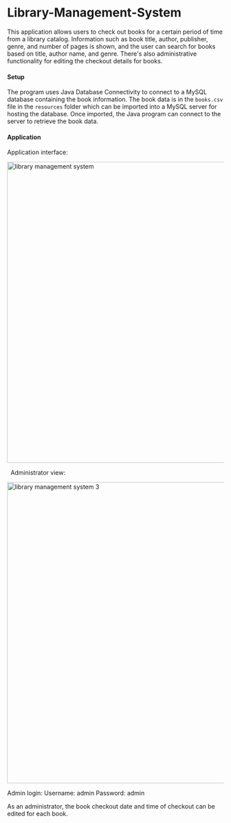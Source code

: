 # Library-Management-System

This application allows users to check out books for a certain period of time from a library catalog. Information such as book title, author, publisher, genre, and number of pages is shown, and the user can search for books based on title, author name, and genre. There's also administrative functionality for editing the checkout details for books.

#### Setup

The program uses Java Database Connectivity to connect to a MySQL database containing the book information. The book data is in the `books.csv` file in the `resources` folder which can be imported into a MySQL server for hosting the database. Once imported, the Java program can connect to the server to retrieve the book data.

#### Application

Application interface:

<img width="700" alt="library management system" src="https://github.com/mclaughlinryan/Library-Management-System/assets/150348966/0521e767-1ff1-4167-9746-58c8dc243193">


&nbsp;
Administrator view:

<img width="700" alt="library management system 3" src="https://github.com/mclaughlinryan/Library-Management-System/assets/150348966/766a4725-9301-49cc-b27b-a49f4d68c969">

Admin login:
Username: admin
Password: admin

As an administrator, the book checkout date and time of checkout can be edited for each book.
